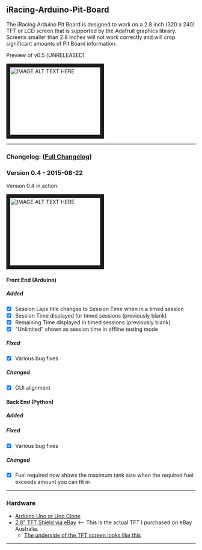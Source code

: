 ## iRacing-Arduino-Pit-Board

The iRacing Arduino Pit Board is designed to work on a 2.8 inch (320 x 240) TFT or LCD screen that is supported by the Adafruit graphics library.  Screens smaller than 2.8 inches will not work correctly and will crop significant amounts of Pit Board information.

Preview of v0.5 (UNRELEASED)

<a href="http://www.youtube.com/watch?feature=player_embedded&v=FFvC9X74Tfs
" target="_blank"><img src="http://img.youtube.com/vi/FFvC9X74Tfs/0.jpg" 
alt="IMAGE ALT TEXT HERE" width="240" height="180" border="10" /></a>

___

### Changelog: ([Full Changelog](https://github.com/Grimzentide/iRacing-Arduino-Pit-Board/blob/master/Changelog.md))
### Version 0.4 - 2015-08-22

Version 0.4 in action.

<a href="http://www.youtube.com/watch?feature=player_embedded&v=LYWg47O0CII
" target="_blank"><img src="http://img.youtube.com/vi/LYWg47O0CII/0.jpg" 
alt="IMAGE ALT TEXT HERE" width="240" height="180" border="10" /></a>

#### Front End (Arduino)
##### Added
- [x] Session Laps title changes to Session Time when in a timed session
- [x] Session Time displayed for timed sessions (previously blank)
- [x] Remaining Time displayed in timed sessions (previously blank)
- [x] "Unlimited" shown as session time in offline testing mode

##### Fixed
- [x] Various bug fixes

##### Changed
- [x] GUI alignment

#### Back End (Python)
##### Added

##### Fixed
- [x] Various bug fixes

##### Changed
- [x] Fuel required now shows the maximum tank size when the required fuel exceeds amount you can fit in

___

### Hardware
* [Arduino Uno or Uno Clone](https://www.arduino.cc/en/Main/arduinoBoardUno)
* [2.8" TFT Shield via eBay](http://www.ebay.com.au/itm/381238351575?_trksid=p2060353.m2749.l2648&ssPageName=STRK%3AMEBIDX%3AIT) <-- This is the actual TFT I purchased on eBay Australia.
  * [The underside of the TFT screen looks like this](http://i.imgur.com/zYKCSf8.jpg)

___

